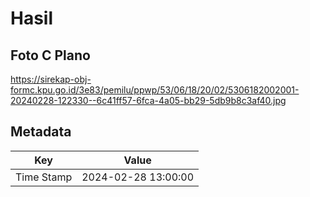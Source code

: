 # Hasil

## Foto C Plano

https://sirekap-obj-formc.kpu.go.id/3e83/pemilu/ppwp/53/06/18/20/02/5306182002001-20240228-122330--6c41ff57-6fca-4a05-bb29-5db9b8c3af40.jpg


## Metadata

| Key        | Value               |
| ---------- | ------------------- |
| Time Stamp | 2024-02-28 13:00:00 |



